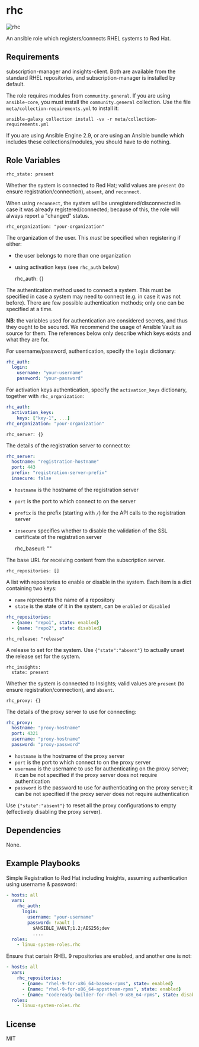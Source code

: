 # rhc
![rhc](https://github.com/linux-system-roles/template/workflows/tox/badge.svg)

An ansible role which registers/connects RHEL systems to Red Hat.

## Requirements

subscription-manager and insights-client. Both are available from the standard
RHEL repositories, and subscription-manager is installed by default.

The role requires modules from `community.general`.  If you are using
`ansible-core`, you must install the `community.general` collection.  Use the
file `meta/collection-requirements.yml` to install it:
```
ansible-galaxy collection install -vv -r meta/collection-requirements.yml
```
If you are using Ansible Engine 2.9, or are using an Ansible bundle which
includes these collections/modules, you should have to do nothing.

## Role Variables

    rhc_state: present

Whether the system is connected to Red Hat; valid values are `present`
(to ensure registration/connection), `absent`, and `reconnect`.

When using `reconnect`, the system will be unregistered/disconnected in case
it was already registered/connected; because of this, the role will always
report a "changed" status.

    rhc_organization: "your-organization"

The organization of the user. This *must* be specified when registering if
either:
- the user belongs to more than one organization
- using activation keys (see `rhc_auth` below)

    rhc_auth: {}

The authentication method used to connect a system. This must be specified
in case a system may need to connect (e.g. in case it was not before).
There are few possible authentication methods; only one can be specified at
a time.

**NB**: the variables used for authentication are considered secrets, and thus
they ought to be secured. We recommend the usage of Ansible Vault as source
for them. The references below only describe which keys exists and what they
are for.

For username/password, authentication, specify the `login` dictionary:
```yaml
rhc_auth:
  login:
    username: "your-username"
    password: "your-password"
```

For activation keys authentication, specify the `activation_keys` dictionary,
together with `rhc_organization`:
```yaml
rhc_auth:
  activation_keys:
    keys: ["key-1", ...]
rhc_organization: "your-organization"
```

    rhc_server: {}

The details of the registration server to connect to:
```yaml
rhc_server:
  hostname: "registration-hostname"
  port: 443
  prefix: "registration-server-prefix"
  insecure: false
```
- `hostname` is the hostname of the registration server
- `port` is the port to which connect to on the server
- `prefix` is the prefix (starting with `/`) for the API calls to the
  registration server
- `insecure` specifies whether to disable the validation of the SSL certificate
  of the registration server

    rhc_baseurl: ""

The base URL for receiving content from the subscription server.

    rhc_repositories: []

A list with repositories to enable or disable in the system. Each item
is a dict containing two keys:
- `name` represents the name of a repository
- `state` is the state of it in the system, can be `enabled` or `disabled`
```yaml
rhc_repositories:
  - {name: "repo1", state: enabled}
  - {name: "repo2", state: disabled}
```

    rhc_release: "release"

A release to set for the system. Use `{"state":"absent"}` to actually unset the
release set for the system.
```
rhc_insights:
  state: present
```

Whether the system is connected to Insights; valid values are `present`
(to ensure registration/connection), and `absent`.


    rhc_proxy: {}

The details of the proxy server to use for connecting:
```yaml
rhc_proxy:
  hostname: "proxy-hostname"
  port: 4321
  username: "proxy-hostname"
  password: "proxy-password"
```
- `hostname` is the hostname of the proxy server
- `port` is the port to which connect to on the proxy server
- `username` is the username to use for authenticating on the proxy server;
  it can be not specified if the proxy server does not require authentication
- `password` is the password to use for authenticating on the proxy server;
  it can be not specified if the proxy server does not require authentication

Use `{"state":"absent"}` to reset all the proxy configurations to empty
(effectively disabling the proxy server).

## Dependencies

None.

## Example Playbooks

Simple Registration to Red Hat including Insights, assuming authentication
using username & password:

```yaml
- hosts: all
  vars:
    rhc_auth:
      login:
        username: "your-username"
        password: !vault |
          $ANSIBLE_VAULT;1.2;AES256;dev
          ....
  roles:
    - linux-system-roles.rhc
```

Ensure that certain RHEL 9 repositories are enabled, and another one is not:

```yaml
- hosts: all
  vars:
    rhc_repositories:
      - {name: "rhel-9-for-x86_64-baseos-rpms", state: enabled}
      - {name: "rhel-9-for-x86_64-appstream-rpms", state: enabled}
      - {name: "codeready-builder-for-rhel-9-x86_64-rpms", state: disabled}
  roles:
    - linux-system-roles.rhc
```

## License

MIT
